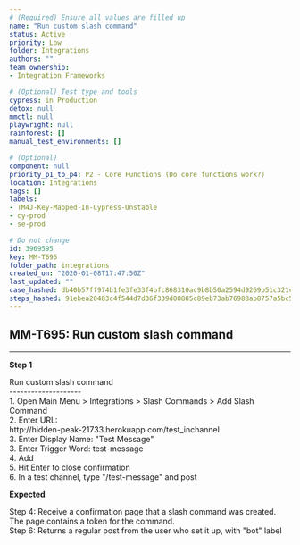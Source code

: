 ```yaml
---
# (Required) Ensure all values are filled up
name: "Run custom slash command"
status: Active
priority: Low
folder: Integrations
authors: ""
team_ownership: 
- Integration Frameworks

# (Optional) Test type and tools
cypress: in Production
detox: null
mmctl: null
playwright: null
rainforest: []
manual_test_environments: []

# (Optional)
component: null
priority_p1_to_p4: P2 - Core Functions (Do core functions work?)
location: Integrations
tags: []
labels: 
- TM4J-Key-Mapped-In-Cypress-Unstable
- cy-prod
- se-prod

# Do not change
id: 3969595
key: MM-T695
folder_path: integrations
created_on: "2020-01-08T17:47:50Z"
last_updated: ""
case_hashed: db40b57ff974b1fe3fe33f4bfc868310ac9b8b50a2594d9269b51c321c3c6cdd4d8323673db7cb9a9f79b96bb9f7ebf3
steps_hashed: 91ebea20483c4f544d7d36f339d08885c89eb73ab76988ab8757a5bc50f72d1ac80a2724bd9189c97d572baf3c178045
---
```


## MM-T695: Run custom slash command

---

**Step 1**

Run custom slash command\
\--------------------\
1\. Open Main Menu > Integrations > Slash Commands > Add Slash Command\
2\. Enter URL:\
http\://hidden-peak-21733.herokuapp.com/test\_inchannel\
3\. Enter Display Name: "Test Message"\
3\. Enter Trigger Word: test-message\
4\. Add\
5\. Hit Enter to close confirmation\
6\. In a test channel, type "/test-message" and post

**Expected**

Step 4: Receive a confirmation page that a slash command was created. The page contains a token for the command.\
Step 6: Returns a regular post from the user who set it up, with "bot" label
